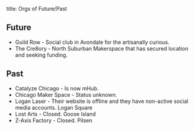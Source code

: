 title: Orgs of Future/Past

## Future

* Guild Row - Social club in Avondale for the artisanally curious.  
* The Cre8ory - North Suburban Makerspace that has secured location and seeking funding.  

## Past

* Catalyze Chicago - Is now mHub.  
* Chicago Maker Space - Status unknown.  
* Logan Laser - Their website is offline and they have non-active social media accounts. Logan Square  
* Lost Arts - Closed. Goose Island  
* Z-Axis Factory - Closed. Pilsen  

